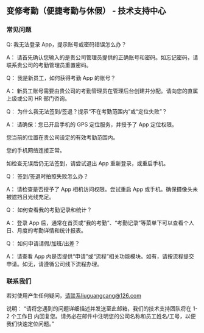 ## 变修考勤（便捷考勤与休假） - 技术支持中心

### 常见问题

Q: 我无法登录 App，提示账号或密码错误怎么办？

A： 请首先确认您输入的是贵公司管理员提供的正确账号和密码。如忘记密码，请联系贵公司的考勤管理员重置密码。

Q： 我是新员工，如何获得考勤 App 的账号？

A： 新员工账号需要由贵公司的考勤管理员在管理后台创建并分配。请向您的直属上级或公司 HR 部门咨询。

Q： 为什么我无法签到/签退？提示“不在考勤范围内”或“定位失败”？

A： 请确保：您已开启手机的 GPS 定位服务，并授予了 App 定位权限。

您当前的位置在贵公司设定的有效考勤范围内。

您的手机网络连接正常。

如检查无误后仍无法签到，请尝试退出 App 重新登录，或重启手机。

Q： 签到/签退时拍照失败怎么办？

A： 请检查是否授予了 App 相机访问权限。尝试重启 App 或手机。确保摄像头未被遮挡且光线充足。

Q： 如何查看我的考勤记录和统计？

A： 登录 App 后，通常在首页或“我的考勤”、“考勤记录”等菜单下可以查看个人日、月度的考勤详情和统计报表。

Q： 如何申请请假/加班/出差？

A： 请查看 App 内是否提供“申请”或“流程”相关功能模块。如有，请按流程提交申请。如无，请遵循公司线下流程办理。

### 联系我们

若对使用产生任何疑问，请联系liuguangcang@126.com

说明： “请将您遇到的问题详细描述并发送至此邮箱，我们的技术支持团队将在 1-2 个工作日 内回复您。请务必在邮件中注明您的公司名称和员工姓名/工号，以便我们快速定位问题。”

